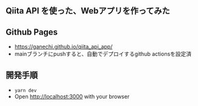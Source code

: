 ## Qiita API を使った、Webアプリを作ってみた

## Github Pages

- https://ganechi.github.io/qiita_api_app/
- mainブランチにpushすると、自動でデプロイするgithub actionsを設定済

## 開発手順

- `yarn dev`
- Open [http://localhost:3000](http://localhost:3000) with your browser